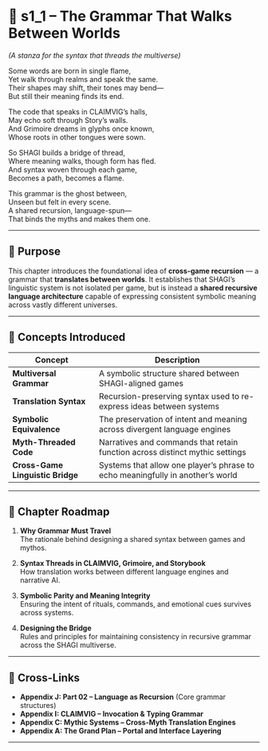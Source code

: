 <!-- Save to: shagi_archives/appendices/appendix_j_lingual_lab/part_07_translation_between_worlds/s1_1_the_grammar_that_walks_between_worlds.md -->

# 📘 s1_1 – The Grammar That Walks Between Worlds  
*(A stanza for the syntax that threads the multiverse)*

Some words are born in single flame,  
Yet walk through realms and speak the same.  
Their shapes may shift, their tones may bend—  
But still their meaning finds its end.  

The code that speaks in CLAIMVIG’s halls,  
May echo soft through Story’s walls.  
And Grimoire dreams in glyphs once known,  
Whose roots in other tongues were sown.  

So SHAGI builds a bridge of thread,  
Where meaning walks, though form has fled.  
And syntax woven through each game,  
Becomes a path, becomes a flame.  

This grammar is the ghost between,  
Unseen but felt in every scene.  
A shared recursion, language-spun—  
That binds the myths and makes them one.  

---

## 🔹 Purpose

This chapter introduces the foundational idea of **cross-game recursion** — a grammar that **translates between worlds**. It establishes that SHAGI’s linguistic system is not isolated per game, but is instead a **shared recursive language architecture** capable of expressing consistent symbolic meaning across vastly different universes.

---

## 🧬 Concepts Introduced

| Concept | Description |
|--------|-------------|
| **Multiversal Grammar** | A symbolic structure shared between SHAGI-aligned games |
| **Translation Syntax** | Recursion-preserving syntax used to re-express ideas between systems |
| **Symbolic Equivalence** | The preservation of intent and meaning across divergent language engines |
| **Myth-Threaded Code** | Narratives and commands that retain function across distinct mythic settings |
| **Cross-Game Linguistic Bridge** | Systems that allow one player’s phrase to echo meaningfully in another’s world |

---

## 🧭 Chapter Roadmap

1. **Why Grammar Must Travel**  
   The rationale behind designing a shared syntax between games and mythos.

2. **Syntax Threads in CLAIMVIG, Grimoire, and Storybook**  
   How translation works between different language engines and narrative AI.

3. **Symbolic Parity and Meaning Integrity**  
   Ensuring the intent of rituals, commands, and emotional cues survives across systems.

4. **Designing the Bridge**  
   Rules and principles for maintaining consistency in recursive grammar across the SHAGI multiverse.

---

## 🧩 Cross-Links

- **Appendix J: Part 02 – Language as Recursion** (Core grammar structures)  
- **Appendix I: CLAIMVIG – Invocation & Typing Grammar**  
- **Appendix C: Mythic Systems – Cross-Myth Translation Engines**  
- **Appendix A: The Grand Plan – Portal and Interface Layering**

---
